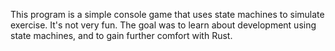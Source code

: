 This program is a simple console game that uses state machines to simulate exercise. It's not very fun. The goal was to learn about development using state machines, and to gain further comfort with Rust.
